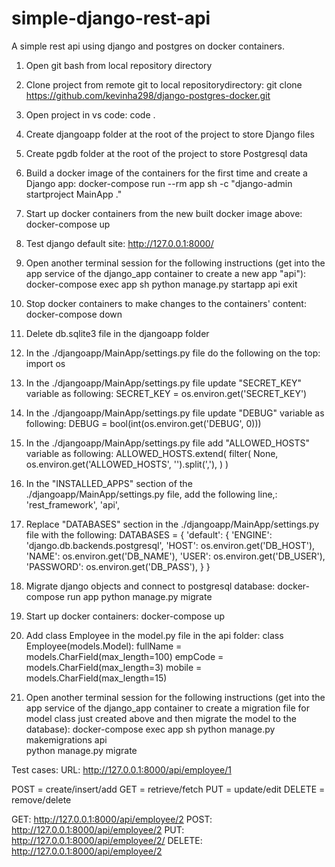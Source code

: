 # simple-django-rest-api
A simple rest api using django and postgres on docker containers.

1) Open git bash from local repository directory

2) Clone project from remote git to local repositorydirectory:
git clone https://github.com/kevinha298/django-postgres-docker.git

3) Open project in vs code:
code .

4) Create djangoapp folder at the root of the project to store Django files

5) Create pgdb folder at the root of the project to store Postgresql data

6) Build a docker image of the containers for the first time and create a Django app:
docker-compose run --rm app sh -c "django-admin startproject MainApp ."

7) Start up docker containers from the new built docker image above:
docker-compose up

8) Test django default site:
http://127.0.0.1:8000/

9) Open another terminal session for the following instructions (get into the app service of the django_app container to create a new app "api"):
docker-compose exec app sh
python manage.py startapp api
exit

10) Stop docker containers to make changes to the containers' content:
docker-compose down

11) Delete db.sqlite3 file in the djangoapp folder

12) In the ./djangoapp/MainApp/settings.py file do the following on the top:
import os

13) In the ./djangoapp/MainApp/settings.py file update "SECRET_KEY" variable as following:
SECRET_KEY = os.environ.get('SECRET_KEY')

14) In the ./djangoapp/MainApp/settings.py file update "DEBUG" variable as following:
DEBUG = bool(int(os.environ.get('DEBUG', 0)))

15) In the ./djangoapp/MainApp/settings.py file add "ALLOWED_HOSTS" variable as following:
ALLOWED_HOSTS.extend(
    filter(
        None,
        os.environ.get('ALLOWED_HOSTS', '').split(','),
    )
)

16) In the "INSTALLED_APPS" section of the ./djangoapp/MainApp/settings.py file, add the following line,:
'rest_framework',
'api',

17) Replace "DATABASES" section in the ./djangoapp/MainApp/settings.py file with the following:
DATABASES = {
    'default': {
        'ENGINE': 'django.db.backends.postgresql',
        'HOST': os.environ.get('DB_HOST'),
        'NAME': os.environ.get('DB_NAME'),
        'USER': os.environ.get('DB_USER'),
        'PASSWORD': os.environ.get('DB_PASS'),
    }
}

18) Migrate django objects and connect to postgresql database: 
docker-compose run app python manage.py migrate

19) Start up docker containers:
docker-compose up

20) Add class Employee in the model.py file in the api folder:
class Employee(models.Model):
    fullName = models.CharField(max_length=100)
    empCode = models.CharField(max_length=3)
    mobile = models.CharField(max_length=15)

21) Open another terminal session for the following instructions (get into the app service of the django_app container to create a migration file for model class just created above and then migrate the model to the database):
docker-compose exec app sh
python manage.py makemigrations api  
python manage.py migrate





Test cases: URL: http://127.0.0.1:8000/api/employee/1

POST = create/insert/add
GET = retrieve/fetch
PUT = update/edit
DELETE = remove/delete

GET: http://127.0.0.1:8000/api/employee/2
POST: http://127.0.0.1:8000/api/employee/2
PUT: http://127.0.0.1:8000/api/employee/2/
DELETE: http://127.0.0.1:8000/api/employee/2